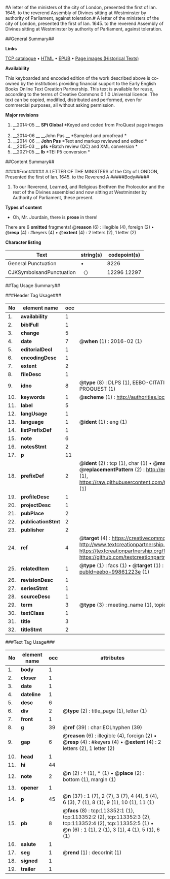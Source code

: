 #A letter of the ministers of the city of London, presented the first of Ian. 1645. to the reverend Assembly of Divines sitting at Westminster by authority of Parliament, against toleration.#
A letter of the ministers of the city of London, presented the first of Ian. 1645. to the reverend Assembly of Divines sitting at Westminster by authority of Parliament, against toleration.

##General Summary##

**Links**

[TCP catalogue](http://www.ota.ox.ac.uk/tcp/)  • 
[HTML](http://tei.it.ox.ac.uk/tcp/Texts-HTML/free/A87/A87998.html)  • 
[EPUB](http://tei.it.ox.ac.uk/tcp/Texts-EPUB/free/A87/A87998.epub) • 
[Page images (Historical Texts)](https://historicaltexts.jisc.ac.uk/eebo-99861223e)

**Availability**

This keyboarded and encoded edition of the work described above is co-owned by the
    institutions providing financial support to the Early English Books Online Text Creation
    Partnership. This text is available for reuse, according to the terms of  Creative Commons 0 1.0 Universal
    licence. The text can be copied, modified, distributed and performed, even for commercial
    purposes, all without asking permission.

**Major revisions**

1. __2014-05 __ __SPi Global__ *Keyed and coded from ProQuest page images *
1. __2014-06 __ __John Pas __ *Sampled and proofread *
1. __2014-06 __ __John Pas__ *Text and markup reviewed and edited *
1. __2015-03 __ __pfs__ *Batch review (QC) and XML conversion *
1. __2021-05 __ __lb__ *TEI P5 conversion *

##Content Summary##

#####Front#####
A LETTER OF THE MINISTERS of the City of LONDON, Presented the first of Ian. 1645. to the Reverend A
#####Body#####

1. To our Reverend, Learned, and Religious Brethren the Prolocutor and the rest of the Divines assembled and now sitting at Westminster by Authority of Parliament, these present.

**Types of content**

  * Oh, Mr. Jourdain, there is **prose** in there!

There are 6 **omitted** fragments! 
 @__reason__ (6) : illegible (4), foreign (2)  •  @__resp__ (4) : #keyers (4)  •  @__extent__ (4) : 2 letters (2), 1 letter (2)

**Character listing**


|Text|string(s)|codepoint(s)|
|---|---|---|
|General Punctuation|•|8226|
|CJKSymbolsandPunctuation|〈〉|12296 12297|

##Tag Usage Summary##

###Header Tag Usage###

|No|element name|occ|attributes|
|---|---|---|---|
|1.|__availability__|1||
|2.|__biblFull__|1||
|3.|__change__|5||
|4.|__date__|7| @__when__ (1) : 2016-02 (1)|
|5.|__editorialDecl__|1||
|6.|__encodingDesc__|1||
|7.|__extent__|2||
|8.|__fileDesc__|1||
|9.|__idno__|8| @__type__ (8) : DLPS (1), EEBO-CITATION (1), VID (1), EEBO-PROQUEST (1), STC (3), PROQUEST (1)|
|10.|__keywords__|1| @__scheme__ (1) : http://authorities.loc.gov/ (1)|
|11.|__label__|5||
|12.|__langUsage__|1||
|13.|__language__|1| @__ident__ (1) : eng (1)|
|14.|__listPrefixDef__|1||
|15.|__note__|6||
|16.|__notesStmt__|2||
|17.|__p__|11||
|18.|__prefixDef__|2| @__ident__ (2) : tcp (1), char (1)  •  @__matchPattern__ (2) : ([0-9\-]+):([0-9IVX]+) (1), (.+) (1)  •  @__replacementPattern__ (2) : http://eebo.chadwyck.com/downloadtiff?vid=$1&page=$2 (1), https://raw.githubusercontent.com/textcreationpartnership/Texts/master/tcpchars.xml#$1 (1)|
|19.|__profileDesc__|1||
|20.|__projectDesc__|1||
|21.|__pubPlace__|2||
|22.|__publicationStmt__|2||
|23.|__publisher__|2||
|24.|__ref__|4| @__target__ (4) : https://creativecommons.org/publicdomain/zero/1.0/ (1), http://www.textcreationpartnership.org/docs/. (1), https://textcreationpartnership.org/faq/#faq05 (1), https://github.com/textcreationpartnership (1)|
|25.|__relatedItem__|1| @__type__ (1) : facs (1)  •  @__target__ (1) : https://data.historicaltexts.jisc.ac.uk/view?pubId=eebo-99861223e (1)|
|26.|__revisionDesc__|1||
|27.|__seriesStmt__|1||
|28.|__sourceDesc__|1||
|29.|__term__|3| @__type__ (3) : meeting_name (1), topical_term (1), geographic_name (1)|
|30.|__textClass__|1||
|31.|__title__|3||
|32.|__titleStmt__|2||


###Text Tag Usage###

|No|element name|occ|attributes|
|---|---|---|---|
|1.|__body__|1||
|2.|__closer__|1||
|3.|__date__|1||
|4.|__dateline__|1||
|5.|__desc__|6||
|6.|__div__|2| @__type__ (2) : title_page (1), letter (1)|
|7.|__front__|1||
|8.|__g__|39| @__ref__ (39) : char:EOLhyphen (39)|
|9.|__gap__|6| @__reason__ (6) : illegible (4), foreign (2)  •  @__resp__ (4) : #keyers (4)  •  @__extent__ (4) : 2 letters (2), 1 letter (2)|
|10.|__head__|1||
|11.|__hi__|44||
|12.|__note__|2| @__n__ (2) : † (1), * (1)  •  @__place__ (2) : bottom (1), margin (1)|
|13.|__opener__|1||
|14.|__p__|45| @__n__ (37) : 1 (7), 2 (7), 3 (7), 4 (4), 5 (4), 6 (3), 7 (1), 8 (1), 9 (1), 10 (1), 11 (1)|
|15.|__pb__|8| @__facs__ (8) : tcp:113352:1 (1), tcp:113352:2 (2), tcp:113352:3 (2), tcp:113352:4 (2), tcp:113352:5 (1)  •  @__n__ (6) : 1 (1), 2 (1), 3 (1), 4 (1), 5 (1), 6 (1)|
|16.|__salute__|1||
|17.|__seg__|1| @__rend__ (1) : decorInit (1)|
|18.|__signed__|1||
|19.|__trailer__|1||
